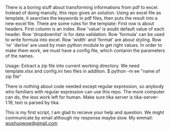 There is a boring stuff about transforming informations from pdf to excel.
Instead of doing manully, this repo gives an solution.
Using an excel file as template, it searches the keywords in pdf files,
then puts the result into a new excel file.
There are some rules for the template:
First row is about headers. First column is an index.
Row 'value' is aoubt default value of each header.
Row 'dropdownlist' is for data validation.
Row 'formula' can be used to write formula into excel.
Row 'width' and 'format' are about styling.
Row 're' 'derive' are used by main python module to get right values. In
order to make them work, we must have a config file, which contanin the
parameters of the names.

Usage:
Extract a zip file into current working directory. We need template.xlsx
and config.ini two files in addition.
$ python -m ee "name of zip file"

There is nothing about code needed except regular expression, so anybody
who familiars with regular expression can use this repo.
The more computer can do, the less work left for human.
Make sure tika server is tika-server-1.19, text is parsed by tika.

This is my first script, I am glad to recieve your help and question.
We might communicate by email although my response maybe slow.
My emmail: wushuowow@gmail.com
